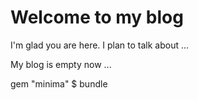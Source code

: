 # Welcome to my blog

I'm glad you are here. I plan to talk about ...

My blog is empty now ...
 
gem "minima"
$ bundle
